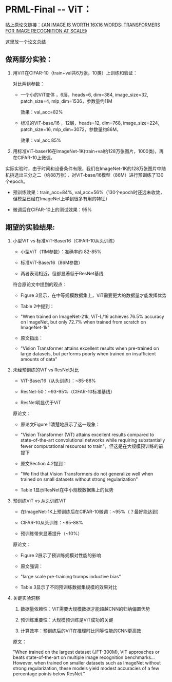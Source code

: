 # PRML-Final -- ViT：


贴上原论文链接：[《AN IMAGE IS WORTH 16X16 WORDS: TRANSFORMERS FOR IMAGE RECOGNITION AT SCALE》](https://arxiv.org/pdf/2010.11929)

这里放一个[论文总结](https://acnn8hqx4j1r.feishu.cn/docx/JFdIdMfCJo26OrxhkoPcOOIOnah)
## 做两部分实验：

1.  用ViT在CIFAR-10（train+val共6万张，10类）上训练和验证：

    对比两组参数：
    
    -   一个小的ViT变体 ，6层，heads=6, dim=384, image_size=32, patch_size=4, mlp_dim=1536，参数量约11M

        效果：val_acc=82%

    -   标准的ViT-base/16 ，12层，heads=12, dim=768, image_size=224, patch_size=16, mlp_dim=3072，参数量约86M，

        效果：val_acc 85%

3.  用标准ViT-base/16在ImageNet-1K(train+val约128万张图片，1000类)，再在CIFAR-10上微调。

 实际实验时，由于时间和设备条件有限，我们在ImageNet-1K的128万张图片中随机挑选出三分之二（约88万张），对ViT-base/16模型（86M）进行预训练了130个epoch。
 
- 预训练效果：train_acc=84%, val_acc=56%（130个epoch时还远未收敛，但模型已经在ImageNet上学到很多有用的特征）

- 微调后在CIFAR-10上的测试效果：95%

## 期望的实验结果:

1.  小型ViT vs 标准ViT-Base/16（CIFAR-10从头训练）

    -   小型ViT（11M参数）：准确率约 82-85%
  
    -   标准ViT-Base/16（86M参数）
      
    -   两者表现相近，但都显著低于ResNet基线
    
    符合原论文中提到的观点：

    -   Figure 3显示，在中等规模数据集上，ViT需要更大的数据量才能发挥优势

    -   Table 2中提到：

    -   "When trained on ImageNet-21k, ViT-L/16 achieves 76.5% accuracy on ImageNet, but only 72.7% when trained from scratch on ImageNet-1k"

    -   原文指出：

    -   "Vision Transformer attains excellent results when pre-trained on large datasets, but performs poorly when trained on insufficient amounts of data"

3.  未经预训练的ViT vs ResNet对比

    -   ViT-Base/16（从头训练）：~85-88%

    -   ResNet-50：~93-95%（CIFAR-10标准基线）

    -   ResNet明显优于ViT
    
    原论文：

    -   原论文Figure 1清楚地展示了这一现象：

    -   "Vision Transformer (ViT) attains excellent results compared to state-of-the-art convolutional networks while requiring substantially fewer computational resources to train"，但这是在大规模预训练的前提下

    -   原文Section 4.2提到：

    -   "We find that Vision Transformers do not generalize well when trained on small datasets without strong regularization"

    -   Table 1显示ResNet在中小规模数据集上的优势

5.  预训练ViT vs 从头训练ViT

    -   在ImageNet-1K上预训练后在CIFAR-10微调：~95%（？最好能达到）

    -   CIFAR-10从头训练：~85-88%

    -   预训练带来显著提升（~10%）
    
    原论文：

    -   Figure 2展示了预训练规模对性能的影响

    -   原文强调：

    -   "large scale pre-training trumps inductive bias"

    -   Table 3显示了不同预训练数据集规模的效果对比

7.  关键实验洞察

    1.  数据量依赖性：ViT需要大规模数据才能超越CNN的归纳偏置优势

    2.  预训练重要性：大规模预训练是ViT成功的关键

    3.  计算效率：预训练后的ViT在推理时比同等性能的CNN更高效
    
    原文：
    
    "When trained on the largest dataset (JFT-300M), ViT approaches or beats state-of-the-art on multiple image recognition benchmarks... However, when trained on smaller datasets such as ImageNet without strong regularization, these models yield modest accuracies of a few percentage points below ResNet."
